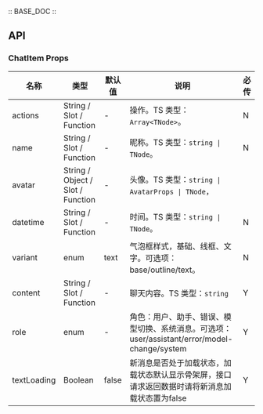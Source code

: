 :: BASE_DOC ::

## API
### ChatItem Props

名称 | 类型 | 默认值 | 说明 | 必传
-- | -- | -- | -- | --
actions | String / Slot / Function | - | 操作。TS 类型：`Array<TNode>`。 | N
name | String / Slot / Function | - | 昵称。TS 类型：`string \| TNode`。 | N
avatar | String / Object / Slot / Function | - | 头像。TS 类型：`string \| AvatarProps \| TNode`，
datetime | String / Slot / Function | - | 时间。TS 类型：`string \| TNode`。| N
variant | enum | text | 气泡框样式，基础、线框、文字。可选项：base/outline/text。| N
content | String / Slot / Function | - | 聊天内容。TS 类型：`string` | Y
role | enum | - | 角色：用户、助手、错误、模型切换、系统消息。可选项：user/assistant/error/model-change/system | Y
textLoading | Boolean | false | 新消息是否处于加载状态，加载状态默认显示骨架屏，接口请求返回数据时请将新消息加载状态置为false | Y

